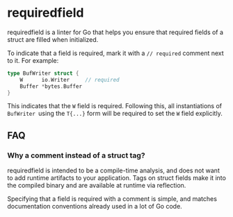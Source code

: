 # requiredfield

requiredfield is a linter for Go that helps you ensure
that required fields of a struct are filled when initialized.

To indicate that a field is required,
mark it with a `// required` comment next to it.
For example:

```go
type BufWriter struct {
    W      io.Writer     // required
    Buffer *bytes.Buffer
}
```

This indicates that the `W` field is required.
Following this, all instantiations of `BufWriter `using the `T{...}` form
will be required to set the `W` field explicitly.

## FAQ

### Why a comment instead of a struct tag?

requiredfield is intended to be a compile-time analysis,
and does not want to add runtime artifacts to your application.
Tags on struct fields make it into the compiled binary
and are available at runtime via reflection.

Specifying that a field is required with a comment is simple,
and matches documentation conventions already used in a lot of Go code.
